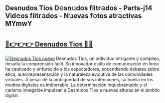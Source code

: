 ## Desnudos Tios D𝚎sn𝚞dos filtr𝚊dos - Parts-j14 Vid𝚎os filtr𝚊dos - N𝚞evas f𝚘tos atr𝚊ctivas MYmwY

# <h2><a href="http://mb1hdf.tromn.icu/?c=Desnudos+Tios">🔗👉👉👉 Desnudos Tios 🔗🔗</a></h2>

[![Desnudos Tios nuevo](https://i.imgur.com/pEAQMta.gif)](http://mb1hdf.tromn.icu/?c=Desnudos+Tios)
Desnudos Tios, un individuo intrigante y complejo, desafía la comprensión fácil. Su innovador estilo de comunicación en línea ha cautivado y enfurecido a los espectadores, encendiendo debates sobre ética, autorrepresentación y la naturaleza evolutiva de las comunidades virtuales. A pesar de la ambigüedad de sus intenciones, su huella en los medios digitales es imborrable. La determinación inquebrantable y el carisma innegable impulsan a Desnudos Tios a nuevas alturas en el ámbito digital.
